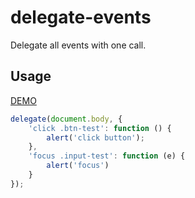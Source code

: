 # delegate-events
Delegate all events with one call.
## Usage
[DEMO](https://weilao.github.io/delegate-events/demo.html)
```js
delegate(document.body, {
    'click .btn-test': function () {
        alert('click button');
    },
    'focus .input-test': function (e) {
        alert('focus')
    }
});
```